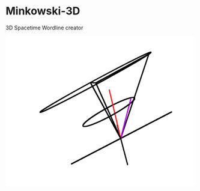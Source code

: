 # Minkowski-3D
3D Spacetime Wordline creator

<img src="https://github.com/alihakimtaskiran/Minkowski-3D/raw/main/spacetime.png" height="400">
